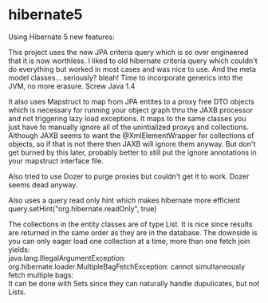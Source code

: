# hibernate5
Using Hibernate 5 new features: <P>
This project uses the new JPA criteria query which is so over engineered that it is now worthless.  I liked to old hibernate criteria query which couldn't do everything but worked in most cases and was nice to use.  And the meta model classes...  seriously?  bleah!  Time to incorporate generics into the JVM, no more erasure.  Screw Java 1.4<p>
It also uses Mapstruct to map from JPA entites to a proxy free DTO objects which is necessary for running your object graph thru the JAXB processor and not triggering lazy load exceptions.  It maps to the same classes you just have to manually ignore all of the unintialized proxys and collections.  Although JAXB seems to want the @XmlElementWrapper for collections of objects, so if that is not there then JAXB will ignore them anyway.  But don't get burned by this later, probably better to still put the ignore annotations in your mapstruct interface file. <P>
Also tried to use Dozer to purge proxies but couldn't get it to work.  Dozer seems dead anyway. <P>
Also uses a query read only hint which makes hibernate more efficient query.setHint("org.hibernate.readOnly", true) <P>
The collections in the entity classes are of type List.  It is nice since results are returned in the same order as they are in the database.  The downside is you can only eager load one collection at a time, more than one fetch join yields: <br>
java.lang.IllegalArgumentException: org.hibernate.loader.MultipleBagFetchException: cannot simultaneously fetch multiple bags:<br>
It can be done with Sets since they can naturally handle dupulicates, but not Lists.
